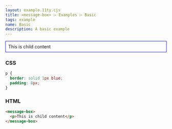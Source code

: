 ```yaml
---
layout: example.11ty.cjs
title: <message-box> ⌲ Examples ⌲ Basic
tags: example
name: Basic
description: A basic example
---
```


<style>
  message-box p {
    border: solid 1px blue;
    padding: 8px;
  }
</style>
<message-box>
  <p>This is child content</p>
</message-box>

<h3>CSS</h3>

```css
p {
  border: solid 1px blue;
  padding: 8px;
}
```

<h3>HTML</h3>

```html
<message-box>
  <p>This is child content</p>
</message-box>
```
